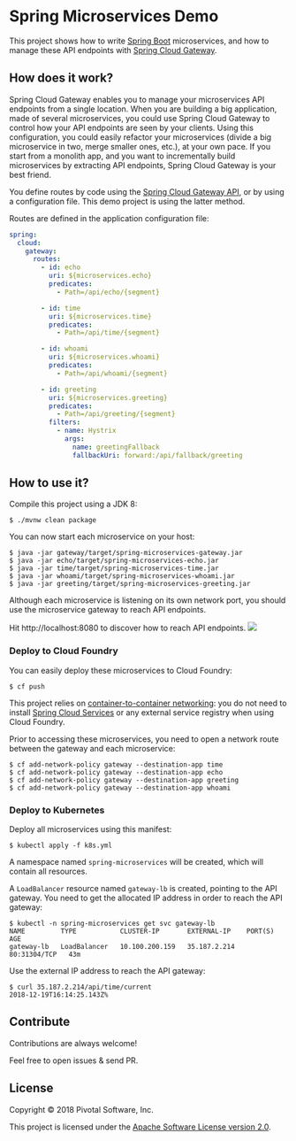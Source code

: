 # Spring Microservices Demo

This project shows how to write
[Spring Boot](http://spring.io/projects/spring-boot) microservices,
and how to manage these API endpoints with
[Spring Cloud Gateway](http://spring.io/projects/spring-cloud-gateway).

## How does it work?

Spring Cloud Gateway enables you to manage your microservices API
endpoints from a single location. When you are building a big application,
made of several microservices, you could use Spring Cloud Gateway
to control how your API endpoints are seen by your clients. Using this
configuration, you could easily refactor your microservices
(divide a big microservice in two, merge smaller ones, etc.), at your
own pace. If you start from a monolith app, and you want to incrementally
build microservices by extracting API endpoints, Spring Cloud Gateway
is your best friend.

You define routes by code using the
[Spring Cloud Gateway API](https://cloud.spring.io/spring-cloud-static/spring-cloud-gateway/2.0.2.RELEASE/single/spring-cloud-gateway.html),
or by using a configuration file. This demo project is using the latter method.

Routes are defined in the application configuration file:
```yaml
spring:
  cloud:
    gateway:
      routes:
        - id: echo
          uri: ${microservices.echo}
          predicates:
            - Path=/api/echo/{segment}

        - id: time
          uri: ${microservices.time}
          predicates:
            - Path=/api/time/{segment}

        - id: whoami
          uri: ${microservices.whoami}
          predicates:
            - Path=/api/whoami/{segment}

        - id: greeting
          uri: ${microservices.greeting}
          predicates:
            - Path=/api/greeting/{segment}
          filters:
            - name: Hystrix
              args:
                name: greetingFallback
                fallbackUri: forward:/api/fallback/greeting

```

## How to use it?

Compile this project using a JDK 8:
```shell
$ ./mvnw clean package
```

You can now start each microservice on your host:
```shell
$ java -jar gateway/target/spring-microservices-gateway.jar
$ java -jar echo/target/spring-microservices-echo.jar
$ java -jar time/target/spring-microservices-time.jar
$ java -jar whoami/target/spring-microservices-whoami.jar
$ java -jar greeting/target/spring-microservices-greeting.jar
```

Although each microservice is listening on its own network port,
you should use the microservice gateway to reach API endpoints.

Hit http://localhost:8080 to discover how to reach API endpoints.
<img src="https://imgur.com/download/oE26wdY"/>

### Deploy to Cloud Foundry

You can easily deploy these microservices to Cloud Foundry:
```shell
$ cf push
```
This project relies on
[container-to-container networking](https://docs.cloudfoundry.org/concepts/understand-cf-networking.html):
you do not need to install
[Spring Cloud Services](https://docs.pivotal.io/spring-cloud-services/common/index.html)
or any external service registry when using Cloud Foundry.

Prior to accessing these microservices, you need to open a network route
between the gateway and each microservice:
```shell
$ cf add-network-policy gateway --destination-app time
$ cf add-network-policy gateway --destination-app echo
$ cf add-network-policy gateway --destination-app greeting
$ cf add-network-policy gateway --destination-app whoami
```

### Deploy to Kubernetes

Deploy all microservices using this manifest:
```shell
$ kubectl apply -f k8s.yml
```

A namespace named `spring-microservices` will be created, which will
contain all resources.

A `LoadBalancer` resource named `gateway-lb` is created, pointing to the
API gateway.
You need to get the allocated IP address in order to reach the API gateway:
```shell
$ kubectl -n spring-microservices get svc gateway-lb
NAME         TYPE           CLUSTER-IP       EXTERNAL-IP    PORT(S)        AGE
gateway-lb   LoadBalancer   10.100.200.159   35.187.2.214   80:31304/TCP   43m
```

Use the external IP address to reach the API gateway:
```shell
$ curl 35.187.2.214/api/time/current
2018-12-19T16:14:25.143Z%
```

## Contribute

Contributions are always welcome!

Feel free to open issues & send PR.

## License

Copyright &copy; 2018 Pivotal Software, Inc.

This project is licensed under the [Apache Software License version 2.0](https://www.apache.org/licenses/LICENSE-2.0).
